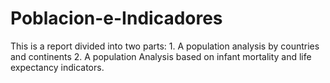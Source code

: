 # Poblacion-e-Indicadores
This is a report divided into two parts:  1. A population analysis by countries and continents 2. A population Analysis based on infant mortality and life expectancy indicators.
